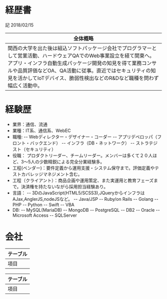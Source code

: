 # 経歴書
記 2018/02/15

|全体概略|
|---|
|関西の大学を出た後は組込ソフトパッケージ会社でプログラマーとして営業活動、ハードウェアQAでのWeb事業設立を経て関東へ。アプリ・インフラ自動生成パッケージ開発の知見を得て業務コンサルや品質評価などOA、QA活動に従事。直近ではセキュリティの知見を活かしてIoTデバイス、脆弱性検出などのR&Dなど職種を問わず幅広く活動中。|

# 経験歴
- 業界：通信、流通
- 業種：IT系、通信系、WebEC
- 職種:
-- Webディレクター・デザイナー・コーダー
-- アプリデベロッパ（フロント・バックエンド）
-- インフラ（DB・ネットワーク）
-- ストラテジスト（セキュリティ）
- 役職： プロダクトリーダー、チームリーダー。メンバーは多くて２０人ほど、3～5人の少数精鋭による完全分業経験多。
- 工程(ベンダー)：要件定義から運用支援・システム保守まで。評価定義やテストカバレッジマネジメント含む。
- 工程（クライアント）：商品企画や運用策定、また実運用と教育フェーズまで。決済権を持たないながら採用担当経験あり。
- 言語：
-- 3DのJavaScript(HTML5/SCSS3),JQueryからインフラはAJax,AnglerJS,nodeJSなど。
-- Java/JSP
-- Ruby/on Rails
-- Golang
-- PHP
-- Python
-- Swift
-- VBA
- DB: 
-- MySQL(MariaDB)
-- MongoDB
-- PostgreSQL
-- DB2
-- Oracle
-- Microsoft Access
-- SQLServer

# 会社
|テーブル|
|---|
|項目|

|テーブル|
|---|
|項目|

